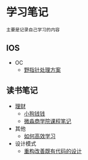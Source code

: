 # 学习笔记
	主要是记录自己学习的内容
	
## IOS
* OC
	* [野指针处理方案](https://github.com/cgx2012/CGXNotes/blob/master/IOS/OC/%E9%87%8E%E6%8C%87%E9%92%88%E5%A4%84%E7%90%86%E6%96%B9%E6%A1%88.md)
	 
## 读书笔记
* [理财](https://github.com/cgx2012/CGXNotes/tree/master/%E8%AF%BB%E4%B9%A6%E7%AC%94%E8%AE%B0/%E7%90%86%E8%B4%A2)
	* [小狗钱钱](https://github.com/cgx2012/CGXNotes/tree/master/%E8%AF%BB%E4%B9%A6%E7%AC%94%E8%AE%B0/%E7%90%86%E8%B4%A2/%E5%B0%8F%E7%8B%97%E9%92%B1%E9%92%B1)
	* [微淼商学院课程笔记](https://github.com/cgx2012/CGXNotes/tree/master/%E8%AF%BB%E4%B9%A6%E7%AC%94%E8%AE%B0/%E7%90%86%E8%B4%A2/%E5%BE%AE%E6%B7%BC%E5%95%86%E5%AD%A6%E9%99%A2%E8%AF%BE%E7%A8%8B%E7%AC%94%E8%AE%B0)
* 其他
	* [如何高效学习](https://github.com/cgx2012/CGXNotes/tree/master/%E8%AF%BB%E4%B9%A6%E7%AC%94%E8%AE%B0/%E5%85%B6%E4%BB%96/%E5%A6%82%E4%BD%95%E9%AB%98%E6%95%88%E5%AD%A6%E4%B9%A0)
* 设计模式
	* [重构改善既有代码的设计](https://github.com/cgx2012/CGXNotes/tree/master/%E8%AF%BB%E4%B9%A6%E7%AC%94%E8%AE%B0/%E8%AE%BE%E8%AE%A1%E6%A8%A1%E5%BC%8F/%E9%87%8D%E6%9E%84%E6%94%B9%E5%96%84%E6%97%A2%E6%9C%89%E4%BB%A3%E7%A0%81%E7%9A%84%E8%AE%BE%E8%AE%A1) 